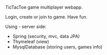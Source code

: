 TicTacToe game multiplayer webapp.

Login, create or join to game. Have fun.

Using - server side:
- Spring (security, mvc, data JPA)
- Thymeleaf (view)
- MysqlDatabase (storing users, games info)